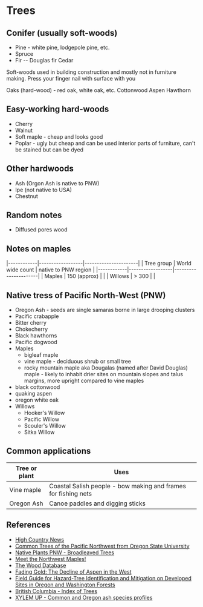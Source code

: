 # Trees

## Conifer (usually soft-woods)

- Pine - white pine, lodgepole pine, etc.
- Spruce
- Fir
-- Douglas fir
Cedar

Soft-woods used in building construction and mostly not in furniture making. Press your finger nail with surface with you

Oaks (hard-wood) - red oak, white oak, etc.
Cottonwood
Aspen
Hawthorn

## Easy-working hard-woods

- Cherry
- Walnut
- Soft maple - cheap and looks good
- Poplar - ugly but cheap and can be used interior parts of furniture, can't be stained but can be dyed

## Other hardwoods

- Ash (Orgon Ash is native to PNW)
- Ipe (not native to USA)
- Chestnut

## Random notes

- Diffused pores wood

## Notes on maples

|------------|------------------|----------------------|
| Tree group | World wide count | native to PNW region |
|------------|------------------|----------------------|
| Maples | 150 (approx) | |
| Willows | > 300 | |

## Native tress of Pacific North-West (PNW)

- Oregon Ash - seeds are single samaras borne in large drooping clusters
- Pacific crabapple
- Bitter cherry
- Chokecherry
- Black hawthorns
- Pacific dogwood
- Maples
  - bigleaf maple
  - vine maple - deciduous shrub or small tree
  - rocky mountain maple aka Dougalas (named after David Douglas) maple - likely to inhabit drier sites on mountain slopes and talus margins, more upright compared to vine maples
- black cottonwood
- quaking aspen
- oregon white oak
- Willows
  - Hooker's Willow
  - Pacific Willow
  - Scouler's Willow
  - Sitka Willow

## Common applications

| Tree or plant | Uses |
|---------------|------|
| Vine maple | Coastal Salish people - bow making and frames for fishing nets |
| Oregon Ash | Canoe paddles and digging sticks |

## References

- [High Country News](hcn.org)
- [Common Trees of the Pacific Northwest from Oregon State University](http://treespnw.forestry.oregonstate.edu/)
- [Native Plants PNW - Broadleaved Trees](http://nativeplantspnw.com/category/broadleaved-trees/)
- [Meet the Northwest Maples!](https://wyeastblog.org/2016/05/31/meet-the-northwest-maples/)
- [The Wood Database](https://www.wood-database.com/)
- [Fading Gold: The Decline of Aspen in the West](https://www.fs.fed.us/wildflowers/beauty/aspen/index.shtml)
- [Field Guide for Hazard-Tree Identification and Mitigation on Developed Sites in Oregon and Washington Forests](https://www.fs.usda.gov/Internet/FSE_DOCUMENTS/stelprd3799993.pdf)
- [British Columbia - Index of Trees](https://www.for.gov.bc.ca/hfd/library/documents/treebook/trees.htm)
- [XYLEM UP - Common and Oregon ash species profiles](https://xylemup.wordpress.com/2012/10/17/common-and-oregon-ash-species-profiles/)
